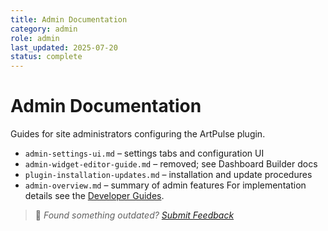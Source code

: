 ```yaml
---
title: Admin Documentation
category: admin
role: admin
last_updated: 2025-07-20
status: complete
---
```


# Admin Documentation

Guides for site administrators configuring the ArtPulse plugin.

- `admin-settings-ui.md` – settings tabs and configuration UI
- `admin-widget-editor-guide.md` – removed; see Dashboard Builder docs
- `plugin-installation-updates.md` – installation and update procedures
- `admin-overview.md` – summary of admin features
For implementation details see the [Developer Guides](../developer/README.md).

> 💬 *Found something outdated? [Submit Feedback](../feedback.md)*
